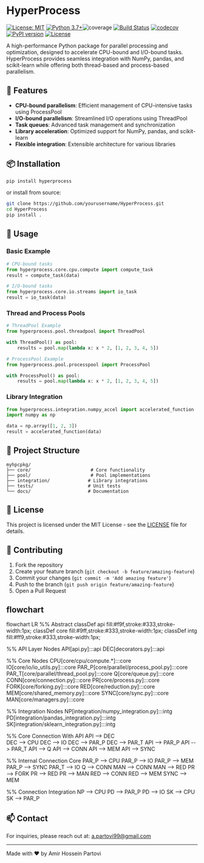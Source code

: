 # HyperProcess

[![License: MIT](https://img.shields.io/badgeLicense-MIT-yellow.svg)](https://opensource.org/licenses/MIT)
[![Python 3.7+](https://img.shields.io/badge/python-3.7+-blue.svg)](https://www.python.org/downloads/)![coverage](https://codecov.io/gh/AmirHPartovi/hyperprocess/branch/main/graph/badge.svg)
[![Build Status](https://github.com/YOUR_USERNAME/hyperprocess/actions/workflows/build.yml/badge.svg)](https://github.com/YOUR_USERNAME/hyperprocess/actions/workflows/build.yml)
[![codecov](https://codecov.io/gh/YOUR_USERNAME/hyperprocess/branch/main/graph/badge.svg)](https://codecov.io/gh/YOUR_USERNAME/hyperprocess)
[![PyPI version](https://badge.fury.io/py/hyperprocess.svg)](https://badge.fury.io/py/hyperprocess)
[![License](https://img.shields.io/github/license/AmirHPartovi/hyperprocess.svg)](https://github.com/AmirHPartovi/hyperprocess/blob/main/LICENSE)

A high-performance Python package for parallel processing and optimization, designed to accelerate CPU-bound and I/O-bound tasks. HyperProcess provides seamless integration with NumPy, pandas, and scikit-learn while offering both thread-based and process-based parallelism.

## 🚀 Features

- **CPU-bound parallelism**: Efficient management of CPU-intensive tasks using ProcessPool
- **I/O-bound parallelism**: Streamlined I/O operations using ThreadPool
- **Task queues**: Advanced task management and synchronization
- **Library acceleration**: Optimized support for NumPy, pandas, and scikit-learn
- **Flexible integration**: Extensible architecture for various libraries

## 📦 Installation

```bash
pip install hyperprocess
```

or install from source:

```bash
git clone https://github.com/yourusername/HyperProcess.git
cd HyperProcess
pip install .
```

## 🔧 Usage

### Basic Example

```python
# CPU-bound tasks
from hyperprocess.core.cpu.compute import compute_task
result = compute_task(data)

# I/O-bound tasks
from hyperprocess.core.io.streams import io_task
result = io_task(data)
```

### Thread and Process Pools

```python
# ThreadPool Example
from hyperprocess.pool.threadpool import ThreadPool

with ThreadPool() as pool:
    results = pool.map(lambda x: x * 2, [1, 2, 3, 4, 5])

# ProcessPool Example
from hyperprocess.pool.processpool import ProcessPool

with ProcessPool() as pool:
    results = pool.map(lambda x: x * 2, [1, 2, 3, 4, 5])
```

### Library Integration

```python
from hyperprocess.integration.numpy_accel import accelerated_function
import numpy as np

data = np.array([1, 2, 3])
result = accelerated_function(data)
```

## 📁 Project Structure

```
myhpcpkg/
├── core/                      # Core functionality
├── pool/                      # Pool implementations
├── integration/              # Library integrations
├── tests/                    # Unit tests
└── docs/                     # Documentation
```

## 📄 License

This project is licensed under the MIT License - see the [LICENSE](LICENSE) file for details.

## 🤝 Contributing

1. Fork the repository
2. Create your feature branch (`git checkout -b feature/amazing-feature`)
3. Commit your changes (`git commit -m 'Add amazing feature'`)
4. Push to the branch (`git push origin feature/amazing-feature`)
5. Open a Pull Request

## flowchart

flowchart LR
%% Abstract
classDef api fill:#f9f,stroke:#333,stroke-width:1px;
classDef core fill:#9ff,stroke:#333,stroke-width:1px;
classDef intg fill:#ff9,stroke:#333,stroke-width:1px;

%% API Layer Nodes
API[api.py]:::api
DEC[decorators.py]:::api

%% Core Nodes
CPU[core/cpu/compute.*]:::core
IO[core/io/io_utils.py]:::core
PAR_P[core/parallel/process_pool.py]:::core
PAR_T[core/parallel/thread_pool.py]:::core
Q[core/queue.py]:::core
CONN[core/connection.py]:::core
PR[core/process.py]:::core
FORK[core/forking.py]:::core
RED[core/reduction.py]:::core
MEM[core/shared_memory.py]:::core
SYNC[core/sync.py]:::core
MAN[core/managers.py]:::core

%% Integration Nodes
NP[integration/numpy_integration.py]:::intg
PD[integration/pandas_integration.py]:::intg
SK[integration/sklearn_integration.py]:::intg

%% Core Connection With API
API --> DEC  
 DEC --> CPU
DEC --> IO
DEC --> PAR_P
DEC --> PAR_T
API --> PAR_P
API --> PAR_T
API --> Q
API --> CONN
API --> MEM
API --> SYNC

%% Internal Connection Core
PAR_P --> CPU
PAR_P --> IO
PAR_P --> MEM
PAR_P --> SYNC
PAR_T --> IO
Q --> CONN
MAN --> CONN
MAN --> RED
PR --> FORK
PR --> RED
PR --> MAN
RED --> CONN
RED --> MEM
SYNC --> MEM

%% Connection Integration
NP --> CPU
PD --> PAR_P
PD --> IO
SK --> CPU
SK --> PAR_P

## 📫 Contact

For inquiries, please reach out at: a.partovi99@gmail.com

---

Made with ❤️ by Amir Hossein Partovi
